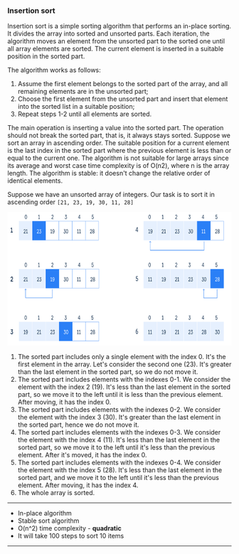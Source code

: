 ### Insertion sort
Insertion sort is a simple sorting algorithm that performs an in-place sorting. It divides the array into sorted and unsorted parts. Each iteration, the algorithm moves an element from the unsorted part to the sorted one until all array elements are sorted. The current element is inserted in a suitable position in the sorted part.

The algorithm works as follows:
 1. Assume the first element belongs to the sorted part of the array, and all remaining elements are in the unsorted part;
 2. Choose the first element from the unsorted part and insert that element into the sorted list in a suitable position;
 3. Repeat steps 1-2 until all elements are sorted.

The main operation is inserting a value into the sorted part. The operation should not break the sorted part, that is, it always stays sorted. Suppose we sort an array in ascending order. The suitable position for a current element is the last index in the sorted part where the previous element is less than or equal to the current one.
The algorithm is not suitable for large arrays since its average and worst case time complexity is of O(n2), where n is the array length.
The algorithm is stable: it doesn't change the relative order of identical elements.

Suppose we have an unsorted array of integers. Our task is to sort it in ascending order `[21, 23, 19, 30, 11, 28]`

<img height="300" src="/src/main/resources/media/arrays_sorting/insertion_sort.png" width="640"/>

1) The sorted part includes only a single element with the index 0. It's the first element in the array. Let's consider the second one (23). It's greater than the last element in the sorted part, so we do not move it.
2) The sorted part includes elements with the indexes 0-1. We consider the element with the index 2 (19). It's less than the last element in the sorted part, so we move it to the left until it is less than the previous element. After moving, it has the index 0.
3) The sorted part includes elements with the indexes 0-2. We consider the element with the index 3 (30). It's greater than the last element in the sorted part, hence we do not move it.
4) The sorted part includes elements with the indexes 0-3. We consider the element with the index 4 (11). It's less than the last element in the sorted part, so we move it to the left until it's less than the previous element. After it's moved, it has the index 0.
5) The sorted part includes elements with the indexes 0-4. We consider the element with the index 5 (28). It's less than the last element in the sorted part, and we move it to the left until it's less than the previous element. After moving, it has the index 4.
6) The whole array is sorted.

***
- In-place algorithm
- Stable sort algorithm
- O(n^2) time complexity - **quadratic**
- It will take 100 steps to sort 10 items
***